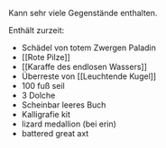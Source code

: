 Kann sehr viele Gegenstände enthalten.

Enthält zurzeit:

- Schädel von totem Zwergen Paladin
- [[Rote Pilze]]
- [[Karaffe des endlosen Wassers]]
- Überreste von [[Leuchtende Kugel]]
- 100 fuß seil
- 3 Dolche 
- Scheinbar leeres Buch
- Kalligrafie kit
- lizard medallion (bei erin)
- battered great axt